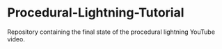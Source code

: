# Procedural-Lightning-Tutorial
Repository containing the final state of the procedural lightning YouTube video.
